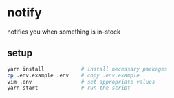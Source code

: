 # notify

notifies you when something is in-stock


## setup
```bash
yarn install            # install necessary packages
cp .env.example .env    # copy .env.example 
vim .env                # set appropriate values
yarn start              # run the script
```
